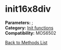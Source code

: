 # init16x8div

**Parameters:** ;  
**Category:** [Init functions](../categories/init_functions.md)  
**Compatibility:** MOS6502  


[Back to Methods List](../../SUMMARY.md)
